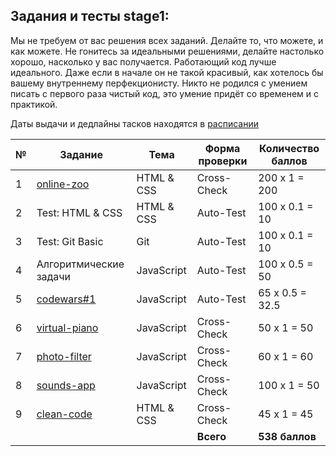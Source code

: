 ## Задания и тесты stage1:

Мы не требуем от вас решения всех заданий. Делайте то, что можете, и как можете. Не гонитесь за идеальными решениями, делайте настолько хорошо, насколько у вас получается. Работающий код лучше идеального. Даже если в начале он не такой красивый, как хотелось бы вашему внутреннему перфекционисту. Никто не родился с умением писать с первого раза чистый код, это умение придёт со временем и с практикой. 

Даты выдачи и дедлайны тасков находятся в [расписании](https://docs.google.com/spreadsheets/d/1oM2O8DtjC0HodB3j7hcIResaWBw8P18tXkOl1ymelvE/edit#gid=1646898206)

| № | Задание                                | Тема     |Форма проверки|Количество баллов|
| - | -------------------------------------- | -------- | ------------ | --------------- | 
| 1 |[online-zoo](stage1/tasks/online-zoo/online-zoo.md)|HTML & CSS| Cross-Check  | 200 х 1 = 200   | 
| 2 |Test: HTML & CSS                        |HTML & CSS| Auto-Test    | 100 х 0.1 = 10  | 
| 3 |Test: Git Basic                         |Git       | Auto-Test    | 100 х 0.1 = 10  | 
| 4 |Алгоритмические задачи                  |JavaScript| Auto-Test    | 100 х 0.5 = 50  | 
| 5 |[codewars#1](stage1/tasks/codewars.md)  |JavaScript| Auto-Test    | 65 х 0.5 = 32.5 | 
| 6 |[virtual-piano](stage1/tasks/js-projects/virtual-piano.md)|JavaScript| Cross-Check  | 50 х 1 = 50     | 
| 7 |[photo-filter](stage1/tasks/js-projects/photo-filter.md)  |JavaScript| Cross-Check  | 60 х 1 = 60     | 
| 8 |[sounds-app](stage1/tasks/js-projects/sounds-app.md)      |JavaScript| Cross-Check  | 100 х 1 = 50    |
| 9 |[clean-code](stage1/tasks/clean-code/clean-code-s1e1.md)  |HTML & CSS| Cross-Check  | 45 х 1 = 45     | 
|   |                                         |          | **Всего**    | **538 баллов**|
